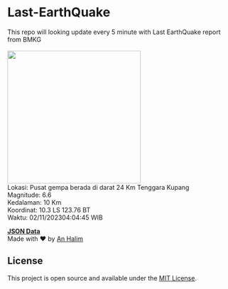 # Last-EarthQuake
This repo will looking update every 5 minute with Last EarthQuake report from BMKG
<br>
<br>
<img src="https://static.bmkg.go.id/20231102040445.mmi.jpg" width="300"/>
<br>
Lokasi: Pusat gempa berada di darat 24 Km Tenggara Kupang <br>
Magnitude: 6.6 <br>
Kedalaman: 10 Km <br>
Koordinat: 10.3 LS 123.76 BT <br>
Waktu: 02/11/202304:04:45 WIB <br>

<a href="./data/data.json">**JSON Data**</a>
<br>
Made with ❤️ by <a href="https://github.com/an-halim">An Halim</a>
## License

This project is open source and available under the [MIT License](LICENSE).
